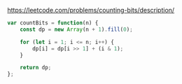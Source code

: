 https://leetcode.com/problems/counting-bits/description/

```js
var countBits = function(n) {
    const dp = new Array(n + 1).fill(0);

    for (let i = 1; i <= n; i++) {
        dp[i] = dp[i >> 1] + (i & 1);
    }

    return dp;
};
```